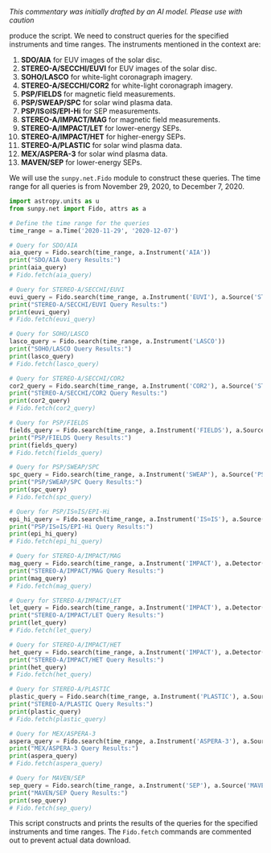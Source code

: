 _This commentary was initially drafted by an AI model. Please use with caution_

produce the script. We need to construct queries for the specified instruments and time ranges. The instruments mentioned in the context are:

1. **SDO/AIA** for EUV images of the solar disc.
2. **STEREO-A/SECCHI/EUVI** for EUV images of the solar disc.
3. **SOHO/LASCO** for white-light coronagraph imagery.
4. **STEREO-A/SECCHI/COR2** for white-light coronagraph imagery.
5. **PSP/FIELDS** for magnetic field measurements.
6. **PSP/SWEAP/SPC** for solar wind plasma data.
7. **PSP/IS⊙IS/EPI-Hi** for SEP measurements.
8. **STEREO-A/IMPACT/MAG** for magnetic field measurements.
9. **STEREO-A/IMPACT/LET** for lower-energy SEPs.
10. **STEREO-A/IMPACT/HET** for higher-energy SEPs.
11. **STEREO-A/PLASTIC** for solar wind plasma data.
12. **MEX/ASPERA-3** for solar wind plasma data.
13. **MAVEN/SEP** for lower-energy SEPs.

We will use the `sunpy.net.Fido` module to construct these queries. The time range for all queries is from November 29, 2020, to December 7, 2020.

```python
import astropy.units as u
from sunpy.net import Fido, attrs as a

# Define the time range for the queries
time_range = a.Time('2020-11-29', '2020-12-07')

# Query for SDO/AIA
aia_query = Fido.search(time_range, a.Instrument('AIA'))
print("SDO/AIA Query Results:")
print(aia_query)
# Fido.fetch(aia_query)

# Query for STEREO-A/SECCHI/EUVI
euvi_query = Fido.search(time_range, a.Instrument('EUVI'), a.Source('STEREO_A'))
print("STEREO-A/SECCHI/EUVI Query Results:")
print(euvi_query)
# Fido.fetch(euvi_query)

# Query for SOHO/LASCO
lasco_query = Fido.search(time_range, a.Instrument('LASCO'))
print("SOHO/LASCO Query Results:")
print(lasco_query)
# Fido.fetch(lasco_query)

# Query for STEREO-A/SECCHI/COR2
cor2_query = Fido.search(time_range, a.Instrument('COR2'), a.Source('STEREO_A'))
print("STEREO-A/SECCHI/COR2 Query Results:")
print(cor2_query)
# Fido.fetch(cor2_query)

# Query for PSP/FIELDS
fields_query = Fido.search(time_range, a.Instrument('FIELDS'), a.Source('PSP'))
print("PSP/FIELDS Query Results:")
print(fields_query)
# Fido.fetch(fields_query)

# Query for PSP/SWEAP/SPC
spc_query = Fido.search(time_range, a.Instrument('SWEAP'), a.Source('PSP'))
print("PSP/SWEAP/SPC Query Results:")
print(spc_query)
# Fido.fetch(spc_query)

# Query for PSP/IS⊙IS/EPI-Hi
epi_hi_query = Fido.search(time_range, a.Instrument('IS⊙IS'), a.Source('PSP'))
print("PSP/IS⊙IS/EPI-Hi Query Results:")
print(epi_hi_query)
# Fido.fetch(epi_hi_query)

# Query for STEREO-A/IMPACT/MAG
mag_query = Fido.search(time_range, a.Instrument('IMPACT'), a.Detector('MAG'), a.Source('STEREO_A'))
print("STEREO-A/IMPACT/MAG Query Results:")
print(mag_query)
# Fido.fetch(mag_query)

# Query for STEREO-A/IMPACT/LET
let_query = Fido.search(time_range, a.Instrument('IMPACT'), a.Detector('LET'), a.Source('STEREO_A'))
print("STEREO-A/IMPACT/LET Query Results:")
print(let_query)
# Fido.fetch(let_query)

# Query for STEREO-A/IMPACT/HET
het_query = Fido.search(time_range, a.Instrument('IMPACT'), a.Detector('HET'), a.Source('STEREO_A'))
print("STEREO-A/IMPACT/HET Query Results:")
print(het_query)
# Fido.fetch(het_query)

# Query for STEREO-A/PLASTIC
plastic_query = Fido.search(time_range, a.Instrument('PLASTIC'), a.Source('STEREO_A'))
print("STEREO-A/PLASTIC Query Results:")
print(plastic_query)
# Fido.fetch(plastic_query)

# Query for MEX/ASPERA-3
aspera_query = Fido.search(time_range, a.Instrument('ASPERA-3'), a.Source('MEX'))
print("MEX/ASPERA-3 Query Results:")
print(aspera_query)
# Fido.fetch(aspera_query)

# Query for MAVEN/SEP
sep_query = Fido.search(time_range, a.Instrument('SEP'), a.Source('MAVEN'))
print("MAVEN/SEP Query Results:")
print(sep_query)
# Fido.fetch(sep_query)
```

This script constructs and prints the results of the queries for the specified instruments and time ranges. The `Fido.fetch` commands are commented out to prevent actual data download.
